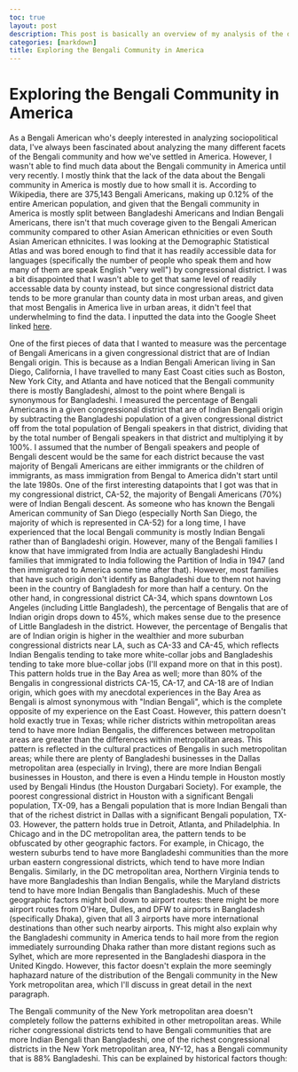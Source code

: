 ```yaml
---
toc: true
layout: post
description: This post is basically an overview of my analysis of the demographics of the Bengali diaspora in America and how it relates to my experience as a Bengali American
categories: [markdown]
title: Exploring the Bengali Community in America
---
```

# Exploring the Bengali Community in America

As a Bengali American who's deeply interested in analyzing sociopolitical data, I've always been fascinated about analyzing the many different facets of the Bengali community and how we've settled in America.
However, I wasn't able to find much data about the Bengali community in America until very recently.
I mostly think that the lack of the data about the Bengali community in America is mostly due to how small it is.
According to Wikipedia, there are 375,143 Bengali Americans, making up 0.12% of the entire American population, and given that the Bengali community in America is mostly split between Bangladeshi Americans and Indian Bengali Americans, there isn't that much coverage given to the Bengali American community compared to other Asian American ethnicities or even South Asian American ethnicites.
I was looking at the Demographic Statistical Atlas and was bored enough to find that it has readily accessible data for languages (specifically the number of people who speak them and how many of them are speak English "very well") by congressional district.
I was a bit disappointed that I wasn't able to get that same level of readily accessable data by county instead, but since congressional district data tends to be more granular than county data in most urban areas, and given that most Bengalis in America live in urban areas, it didn't feel that underwhelming to find the data.
I inputted the data into the Google Sheet linked [here](https://docs.google.com/spreadsheets/d/1l7sVwyUe89aG564DdYD9MnTpmGPNOeHqBLb2tpLNeKU/edit?usp=sharing). 

One of the first pieces of data that I wanted to measure was the percentage of Bengali Americans in a given congressional district that are of Indian Bengali origin. This is because as a Indian Bengali American living in San Diego, California, I have travelled to many East Coast cities such as Boston, New York City, and Atlanta and have noticed that the Bengali community there is mostly Bangladeshi, almost to the point where Bengali is synonymous for Bangladeshi.
I measured the percentage of Bengali Americans in a given congressional district that are of Indian Bengali origin by subtracting the Bangladeshi population of a given congressional district off from the total population of Bengali speakers in that district, dividing that by the total number of Bengali speakers in that district and multiplying it by 100%. 
I assumed that the number of Bengali speakers and people of Bengali descent would be the same for each district because the vast majority of Bengali Americans are either immigrants or the children of immigrants, as mass immigration from Bengal to America didn't start until the late 1980s.
One of the first interesting datapoints that I got was that in my congressional district, CA-52, the majority of Bengali Americans (70%) were of Indian Bengali descent.
As someone who has known the Bengali American community of San Diego (especially North San Diego, the majority of which is represented in CA-52) for a long time, I have experienced that the local Bengali community is mostly Indian Bengali rather than of Bangladeshi origin. 
However, many of the Bengali families I know that have immigrated from India are actually Bangladeshi Hindu families that immigrated to India following the Partition of India in 1947 (and then immigrated to America some time after that). However, most families that have such origin don't identify as Bangladeshi due to them not having been in the country of Bangladesh for more than half a century. 
On the other hand, in congressional district CA-34, which spans downtown Los Angeles (including Little Bangladesh), the percentage of Bengalis that are of Indian origin drops down to 45%, which makes sense due to the presence of Little Bangladesh in the district.
However, the percentage of Bengalis that are of Indian origin is higher in the wealthier and more suburban congressional districts near LA, such as CA-33 and CA-45, which reflects Indian Bengalis tending to take more white-collar jobs and Bangladeshis tending to take more blue-collar jobs (I'll expand more on that in this post).
This pattern holds true in the Bay Area as well; more than 80% of the Bengalis in congressional districts CA-15, CA-17, and CA-18 are of Indian origin, which goes with my anecdotal experiences in the Bay Area as Bengali is almost synonymous with "Indian Bengali", which is the complete opposite of my experience on the East Coast.
However, this pattern doesn't hold exactly true in Texas; while richer districts within metropolitan areas tend to have more Indian Bengalis, the differences between metropolitan areas are greater than the differences within metropolitan areas.
This pattern is reflected in the cultural practices of Bengalis in such metropolitan areas; while there are plenty of Bangladeshi businesses in the Dallas metropolitan area (especially in Irving), there are more Indian Bengali businesses in Houston, and there is even a Hindu temple in Houston mostly used by Bengali Hindus (the Houston Durgabari Society).
For example, the poorest congressional district in Houston with a significant Bengali population, TX-09, has a Bengali population that is more Indian Bengali than that of the richest district in Dallas with a significant Bengali population, TX-03.
However, the pattern holds true in Detroit, Atlanta, and Philadelphia.
In Chicago and in the DC metropolitan area, the pattern tends to be obfuscated by other geographic factors.
For example, in Chicago, the western suburbs tend to have more Bangladeshi communities than the more urban eastern congressional districts, which tend to have more Indian Bengalis.
Similarly, in the DC metropolitan area, Northern Virginia tends to have more Bangladeshis than Indian Bengalis, while the Maryland districts tend to have more Indian Bengalis than Bangladeshis.
Much of these geographic factors might boil down to airport routes: there might be more airport routes from O'Hare, Dulles, and DFW to airports in Bangladesh (specifically Dhaka), given that all 3 airports have more international destinations than other such nearby airports.
This might also explain why the Bangladeshi community in America tends to hail more from the region immediately surrounding Dhaka rather than more distant regions such as Sylhet, which are more represented in the Bangladeshi diaspora in the United Kingdo.
However, this factor doesn't explain the more seemingly haphazard nature of the distribution of the Bengali community in the New York metropolitan area, which I'll discuss in great detail in the next paragraph.

The Bengali community of the New York metropolitan area doesn't completely follow the patterns exhibited in other metropolitan areas. While richer congressional districts tend to have Bengali communities that are more Indian Bengali than Bangladeshi, one of the richest congressional districts in the New York metropolitan area, NY-12, has a Bengali community that is 88% Bangladeshi. This can be explained by historical factors though: 


